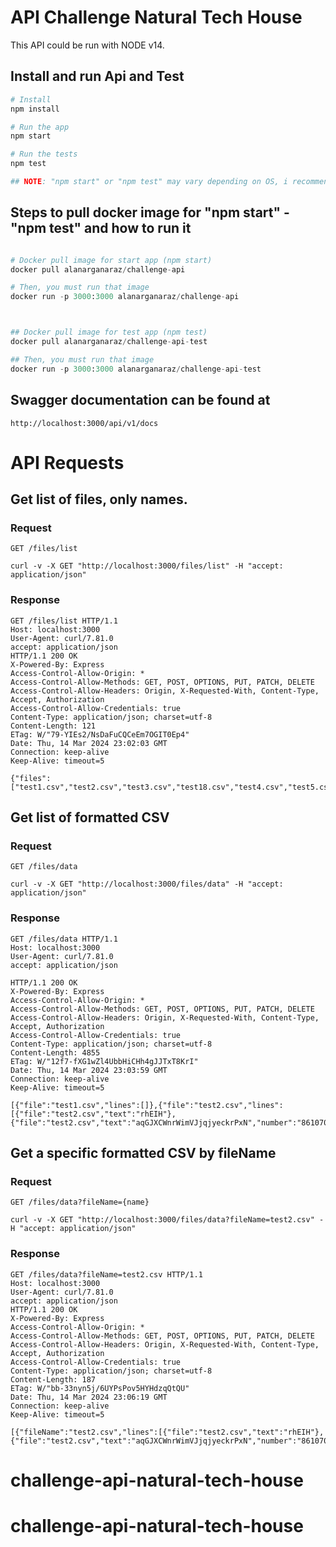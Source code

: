 # API Challenge Natural Tech House

This API could be run with NODE v14.


## Install and run Api and Test

```python
# Install
npm install

# Run the app
npm start

# Run the tests
npm test

## NOTE: "npm start" or "npm test" may vary depending on OS, i recommend use DOCKER to run app or test

```

## Steps to pull docker image for "npm start" - "npm test" and how to run it
```python

# Docker pull image for start app (npm start)
docker pull alanarganaraz/challenge-api

# Then, you must run that image
docker run -p 3000:3000 alanarganaraz/challenge-api



## Docker pull image for test app (npm test)
docker pull alanarganaraz/challenge-api-test

## Then, you must run that image
docker run -p 3000:3000 alanarganaraz/challenge-api-test

```

## Swagger documentation can be found at

    http://localhost:3000/api/v1/docs

# API Requests

## Get list of files, only names.

### Request

`GET /files/list`

    curl -v -X GET "http://localhost:3000/files/list" -H "accept: application/json"

### Response

    GET /files/list HTTP/1.1
    Host: localhost:3000
    User-Agent: curl/7.81.0
    accept: application/json
    HTTP/1.1 200 OK
    X-Powered-By: Express
    Access-Control-Allow-Origin: *
    Access-Control-Allow-Methods: GET, POST, OPTIONS, PUT, PATCH, DELETE
    Access-Control-Allow-Headers: Origin, X-Requested-With, Content-Type, Accept, Authorization
    Access-Control-Allow-Credentials: true
    Content-Type: application/json; charset=utf-8
    Content-Length: 121
    ETag: W/"79-YIEs2/NsDaFuCQCeEm7OGIT0Ep4"
    Date: Thu, 14 Mar 2024 23:02:03 GMT
    Connection: keep-alive
    Keep-Alive: timeout=5
    
    {"files":["test1.csv","test2.csv","test3.csv","test18.csv","test4.csv","test5.csv","test6.csv","test9.csv","test15.csv"]}

## Get list of formatted CSV
### Request

`GET /files/data`

    curl -v -X GET "http://localhost:3000/files/data" -H "accept: application/json"

### Response

    GET /files/data HTTP/1.1
    Host: localhost:3000
    User-Agent: curl/7.81.0
    accept: application/json
    
    HTTP/1.1 200 OK
    X-Powered-By: Express
    Access-Control-Allow-Origin: *
    Access-Control-Allow-Methods: GET, POST, OPTIONS, PUT, PATCH, DELETE
    Access-Control-Allow-Headers: Origin, X-Requested-With, Content-Type, Accept, Authorization
    Access-Control-Allow-Credentials: true
    Content-Type: application/json; charset=utf-8
    Content-Length: 4855
    ETag: W/"12f7-fXG1wZl4UbbHiCHh4gJJTxT8KrI"
    Date: Thu, 14 Mar 2024 23:03:59 GMT
    Connection: keep-alive
    Keep-Alive: timeout=5
    
    [{"file":"test1.csv","lines":[]},{"file":"test2.csv","lines":[{"file":"test2.csv","text":"rhEIH"},{"file":"test2.csv","text":"aqGJXCWnrWimVJjqjyeckrPxN","number":"861070","hex":"f1174a1c37d6c0e6a96fdfef8767afbd"}]}.......]

## Get a specific formatted CSV by fileName

### Request

`GET /files/data?fileName={name}`

    curl -v -X GET "http://localhost:3000/files/data?fileName=test2.csv" -H "accept: application/json"

### Response

    GET /files/data?fileName=test2.csv HTTP/1.1
    Host: localhost:3000
    User-Agent: curl/7.81.0
    accept: application/json
    HTTP/1.1 200 OK
    X-Powered-By: Express
    Access-Control-Allow-Origin: *
    Access-Control-Allow-Methods: GET, POST, OPTIONS, PUT, PATCH, DELETE
    Access-Control-Allow-Headers: Origin, X-Requested-With, Content-Type, Accept, Authorization
    Access-Control-Allow-Credentials: true
    Content-Type: application/json; charset=utf-8
    Content-Length: 187
    ETag: W/"bb-33nyn5j/6UYPsPov5HYHdzqQtQU"
    Date: Thu, 14 Mar 2024 23:06:19 GMT
    Connection: keep-alive
    Keep-Alive: timeout=5
    
    [{"fileName":"test2.csv","lines":[{"file":"test2.csv","text":"rhEIH"},{"file":"test2.csv","text":"aqGJXCWnrWimVJjqjyeckrPxN","number":"861070","hex":"f1174a1c37d6c0e6a96fdfef8767afbd"}]}]
# challenge-api-natural-tech-house
# challenge-api-natural-tech-house
